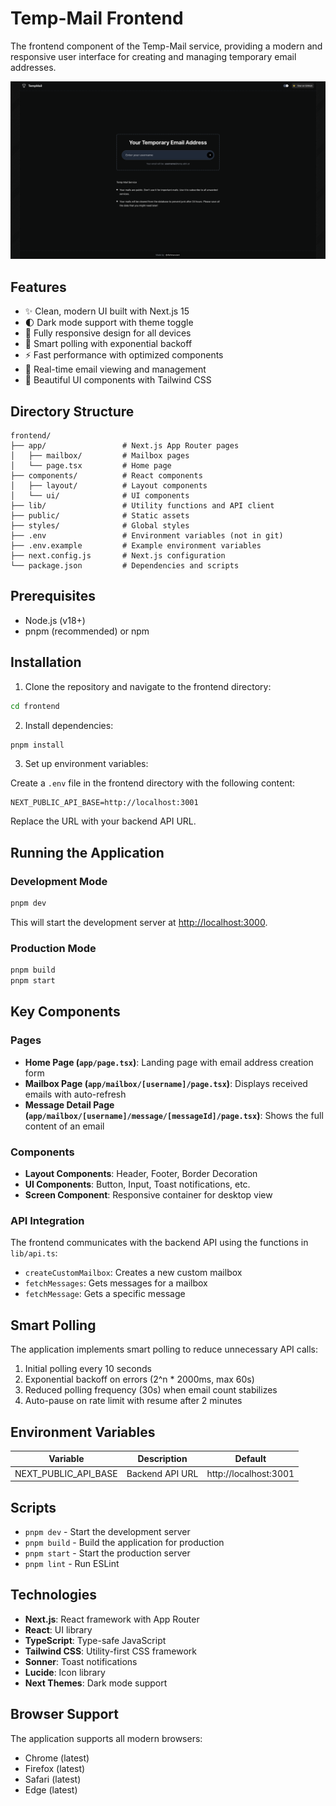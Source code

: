 # Temp-Mail Frontend

The frontend component of the Temp-Mail service, providing a modern and responsive user interface for creating and managing temporary email addresses.

![Temp-Mail Screenshot](./public/temp-mail-image.png)

## Features

- ✨ Clean, modern UI built with Next.js 15
- 🌓 Dark mode support with theme toggle
- 📱 Fully responsive design for all devices
- 🔄 Smart polling with exponential backoff
- ⚡ Fast performance with optimized components
- 📨 Real-time email viewing and management
- 🎨 Beautiful UI components with Tailwind CSS

## Directory Structure

```
frontend/
├── app/                 # Next.js App Router pages
│   ├── mailbox/         # Mailbox pages
│   └── page.tsx         # Home page
├── components/          # React components
│   ├── layout/          # Layout components
│   └── ui/              # UI components
├── lib/                 # Utility functions and API client
├── public/              # Static assets
├── styles/              # Global styles
├── .env                 # Environment variables (not in git)
├── .env.example         # Example environment variables
├── next.config.js       # Next.js configuration
└── package.json         # Dependencies and scripts
```

## Prerequisites

- Node.js (v18+)
- pnpm (recommended) or npm

## Installation

1. Clone the repository and navigate to the frontend directory:

```bash
cd frontend
```

2. Install dependencies:

```bash
pnpm install
```

3. Set up environment variables:

Create a `.env` file in the frontend directory with the following content:

```
NEXT_PUBLIC_API_BASE=http://localhost:3001
```

Replace the URL with your backend API URL.

## Running the Application

### Development Mode

```bash
pnpm dev
```

This will start the development server at [http://localhost:3000](http://localhost:3000).

### Production Mode

```bash
pnpm build
pnpm start
```

## Key Components

### Pages

- **Home Page (`app/page.tsx`)**: Landing page with email address creation form
- **Mailbox Page (`app/mailbox/[username]/page.tsx`)**: Displays received emails with auto-refresh
- **Message Detail Page (`app/mailbox/[username]/message/[messageId]/page.tsx`)**: Shows the full content of an email

### Components

- **Layout Components**: Header, Footer, Border Decoration
- **UI Components**: Button, Input, Toast notifications, etc.
- **Screen Component**: Responsive container for desktop view

### API Integration

The frontend communicates with the backend API using the functions in `lib/api.ts`:

- `createCustomMailbox`: Creates a new custom mailbox
- `fetchMessages`: Gets messages for a mailbox
- `fetchMessage`: Gets a specific message

## Smart Polling

The application implements smart polling to reduce unnecessary API calls:

1. Initial polling every 10 seconds
2. Exponential backoff on errors (2^n * 2000ms, max 60s)
3. Reduced polling frequency (30s) when email count stabilizes
4. Auto-pause on rate limit with resume after 2 minutes

## Environment Variables

| Variable | Description | Default |
|----------|-------------|---------|
| NEXT_PUBLIC_API_BASE | Backend API URL | http://localhost:3001 |

## Scripts

- `pnpm dev` - Start the development server
- `pnpm build` - Build the application for production
- `pnpm start` - Start the production server
- `pnpm lint` - Run ESLint

## Technologies

- **Next.js**: React framework with App Router
- **React**: UI library
- **TypeScript**: Type-safe JavaScript
- **Tailwind CSS**: Utility-first CSS framework
- **Sonner**: Toast notifications
- **Lucide**: Icon library
- **Next Themes**: Dark mode support

## Browser Support

The application supports all modern browsers:

- Chrome (latest)
- Firefox (latest)
- Safari (latest)
- Edge (latest)
